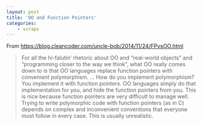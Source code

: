```yaml
--- 
layout: post 
title: 'OO and Function Pointers' 
categories:
    - scraps
---
```


From https://blog.cleancoder.com/uncle-bob/2014/11/24/FPvsOO.html

> For all the hi-falutin’ rhetoric about OO and “real-world objects” and “programming closer to the way we think”, what OO really comes down to is that OO languages replace function pointers with convenient polymorphism. ... How do you implement polymorphism? You implement it with function pointers. OO languages simply do that implementation for you, and hide the function pointers from you. This is nice because function pointers are very difficult to manage well. Trying to write polymorphic code with function pointers (as in C) depends on complex and inconvenient conventions that everyone must follow in every case. This is usually unrealistic.
